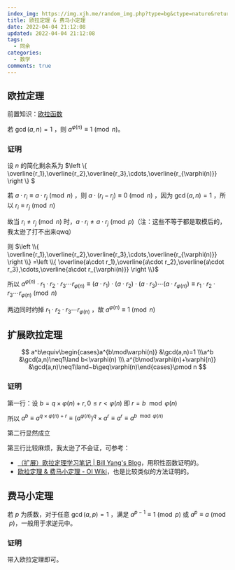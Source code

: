 ```yaml
---
index_img: https://img.xjh.me/random_img.php?type=bg&ctype=nature&return=302&seed=273612
title: 欧拉定理 & 费马小定理
date: 2022-04-04 21:12:08
updated: 2022-04-04 21:12:08
tags:
  - 同余
categories:
  - 数学
comments: true
---
```

## 欧拉定理

前置知识：[欧拉函数](https://oi-wiki.org/math/number-theory/euler/)

若 $\gcd(a,n)=1$ ，则 $a^{\varphi(n)}\equiv 1\pmod n$。

### 证明

设 $n$ 的简化剩余系为 $\left \\{ \overline{r_1},\overline{r_2},\overline{r_3},\cdots,\overline{r_{\varphi(n)}} \right \\} $

若 $a\cdot r_i\equiv a\cdot r_j\pmod n$ ，则 $a\cdot(r_i-r_j)\equiv 0 \pmod n$ ，因为 $\gcd(a,n)=1$ ，所以 $r_i\equiv r_j\pmod n$

故当 $r_i\ne r_j\pmod n$ 时，$a\cdot r_i\ne a\cdot r_j\pmod p$（注：这些不等于都是取模后的，我太逊了打不出来qwq）

则 $\left \\{ \overline{r_1},\overline{r_2},\overline{r_3},\cdots,\overline{r_{\varphi(n)}} \right \\} =\left \\{ \overline{a\cdot r_1},\overline{a\cdot r_2},\overline{a\cdot r_3},\cdots,\overline{a\cdot r_{\varphi(n)}} \right \\}$

所以 $a^{\varphi(n)}\cdot r_1\cdot r_2\cdot r_3\cdots r_{\varphi(n)}\equiv (a\cdot r_1)\cdot(a\cdot r_2)\cdot(a\cdot r_3)\cdots(a\cdot r_{\varphi(n)})\equiv r_1\cdot r_2\cdot r_3\cdots r_{\varphi(n)}\pmod n$

两边同时约掉 $r_1\cdot r_2\cdot r_3\cdots r_{\varphi(n)}$ ，故 $a^{\varphi(n)}\equiv 1\pmod n$

## 扩展欧拉定理

$$
a^b\equiv\begin{cases}a^{b\mod\varphi(n)} &\gcd(a,n)=1 \\\a^b &\gcd(a,n)\neq1\land b<\varphi(n) \\\ a^{b\mod\varphi(n)+\varphi(n)} &\gcd(a,n)\neq1\land~b\geq\varphi(n)\end{cases}\pmod n
$$

### 证明

第一行：设 $b=q\times\varphi(n)+r,0\le r<\varphi(n)$ 即 $r=b\mod \varphi(n)$

所以 $a^b\equiv a^{q\times\varphi(n)+r}\equiv (a^{\varphi(n)})^q\times a^r\equiv a^r\equiv a^{b\mod \varphi(n)}$

第二行显然成立

第三行比较麻烦，我太逊了不会证，可参考：

- [（扩展）欧拉定理学习笔记 | Bill Yang's Blog](http://blog.bill.moe/euler-theorem-notes/#证明)，用积性函数证明的。
- [欧拉定理 & 费马小定理 - OI Wiki](https://oi-wiki.org/math/number-theory/fermat/#_6)，也是比较类似的方法证明的。

## 费马小定理

若 $p$ 为质数，对于任意 $\gcd(a, p)=1$ ，满足 $a^{p-1}\equiv 1\pmod p$ 或 $a^p\equiv a\pmod p$，一般用于求逆元中。

### 证明

带入欧拉定理即可。